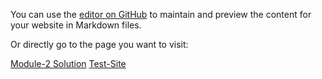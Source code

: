 

You can use the [editor on GitHub](https://github.com/bakshishdesigns/coursera-test/edit/master/README.md) to maintain and preview the content for your website in Markdown files.

Or directly go to the page you want to visit:

[Module-2 Solution](https://bakshishdesigns.github.io/coursera-test/module2-solution/)
[Test-Site](https://bakshishdesigns.github.io/coursera-test/site/) 
